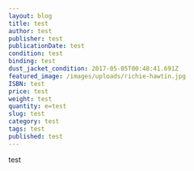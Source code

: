```yaml
---
layout: blog
title: test
author: test
publisher: test
publicationDate: test
condition: test
binding: test
dust_jacket_condition: 2017-05-05T00:48:41.691Z
featured_image: /images/uploads/richie-hawtin.jpg
ISBN: test
price: test
weight: test
quantity: e=test
slug: test
category: test
tags: test
published: test
---
```

test
